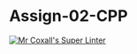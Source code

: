 # Assign-02-CPP
[![Mr Coxall's Super Linter](https://github.com/ICS3U-Programming-PeterS/Assign-02-CPP/workflows/Mr%20Coxall's%20Super%20Linter/badge.svg)](https://github.com/ICS3U-Programming-PeterS/Assign-02-CPP/actions/)
